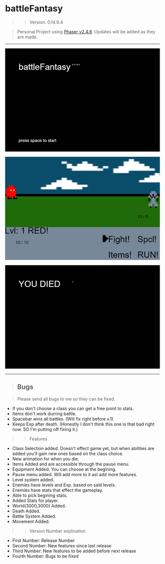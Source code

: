 # battleFantasy
>> Version: 0.14.9.4

> Personal Project using [Phaser v2.4.6](http://phaser.io/). Updates will be added as they are made.

---------------------------------------------------------
![](https://raw.githubusercontent.com/VikingPaul/battleFantasy/master/readmePics/beginningState.png "Opening")

![](https://raw.githubusercontent.com/VikingPaul/battleFantasy/master/readmePics/attackState.png "Battle")

![](https://raw.githubusercontent.com/VikingPaul/battleFantasy/master/readmePics/deathScreen.png "Death")

---------------------------------------------------------

> ## Bugs

> Please send all bugs to me so they can be fixed.

* If you don't choose a class you can get a free point to stats.
* Items don't work durring battle.
* Spacebar wins all battles. (Will fix right before v.1)
* Keeps Exp after death. (Honestly I don't think this one is that bad right now. SO I'm putting off fixing it.)

>> Features

* Class Selection added. Doesn't effect game yet, but when abilities are added you'll gain new ones based on the class choice.
* New animation for when you die.
* Items Added and are accessible through the pause menu.
* Equipment Added. You can choose at the begining.
* Pause menu added. Will add more to it asI add more features.
* Level system added.
* Enemies have levels and Exp. based on said levels.
* Enemies have stats that effect the gameplay.
* Able to pick begining stats.
* Added Stats for player.
* World(3000,3000) Added.
* Death Added.
* Battle System Added.
* Movement Added.

>> Version Number explination  

* First Number: Release Number  
* Second Number: New features since last release  
* Third Number: New features to be added before next release  
* Fourth Number: Bugs to be fixed